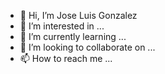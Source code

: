 - 👋 Hi, I’m Jose Luis Gonzalez
- 👀 I’m interested in ...
- 🌱 I’m currently learning ...
- 💞️ I’m looking to collaborate on ...
- 📫 How to reach me ...

<!---
codeinapt/codeinapt is a ✨ special ✨ repository because its `README.md` (this file) appears on your GitHub profile.
You can click the Preview link to take a look at your changes.
--->
